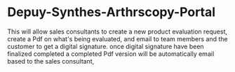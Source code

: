 # Depuy-Synthes-Arthrscopy-Portal
This will allow sales consultants to create a new product evaluation request, create a Pdf on what's being evaluated, and email to team members and the customer to get a digital signature. once digital signature have been finalized completed a completed Pdf version will be automatically email based to the sales consultant, 
